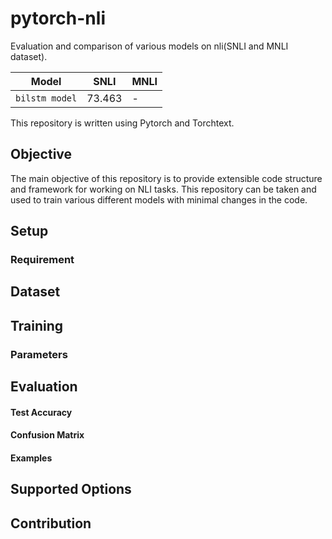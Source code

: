 # pytorch-nli
Evaluation and comparison of various models on nli(SNLI and MNLI dataset).

Model | SNLI | MNLI 
----|----|----|
`bilstm model` | 73.463 | - |

This repository is written using Pytorch and Torchtext.

## Objective
The main objective of this repository is to provide extensible code structure and framework for working on NLI tasks. This repository can be taken and used to train various different models with minimal changes in the code.

## Setup
### Requirement

## Dataset

## Training
### Parameters

## Evaluation
#### Test Accuracy
#### Confusion Matrix
#### Examples

## Supported Options

## Contribution